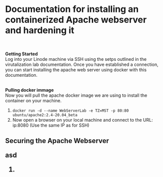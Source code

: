 <h1>Documentation for installing an containerized Apache webserver and hardening it</h1>
<br>

**Getting Started** <br>
Log into your Linode machine via SSH using the setps outlined in the virutalization lab documentation. Once you have established a connection, you can start installing the apache web server using docker with this documentation.

<br> **Pulling docker immage** <br>
Now you will pull the apache docker image we are using to install the container on your machine.

1. `docker run -d --name WebServerLab -e TZ=MST -p 80:80 ubuntu/apache2:2.4-20.04_beta `
2. Now open a browser on your local machine and connect to the URL: ip:8080 (Use the same IP as for SSH)

<h2>Securing the Apache Webserver<h/2>
<br>
  
**asd** <br>

1.
